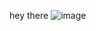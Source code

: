 hey there ![image](https://github.com/ma3oudrjn/Algorithm/assets/111561777/eadf2db9-8f4f-4db8-94aa-24f30158bf8a)
